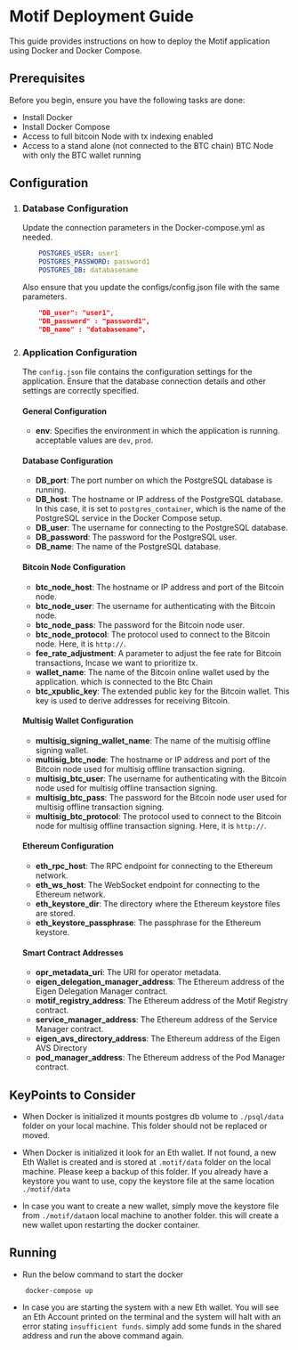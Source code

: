 # Motif Deployment Guide

This guide provides instructions on how to deploy the Motif application using Docker and Docker Compose.

## Prerequisites

Before you begin, ensure you have the following tasks are done:

- Install Docker
- Install Docker Compose
- Access to full bitcoin Node with tx indexing enabled
- Access to a stand alone (not connected to the BTC chain) BTC Node with only the BTC wallet running

## Configuration

1. ### Database Configuration

   Update the connection parameters in the Docker-compose.yml as needed.
    ```yaml
        POSTGRES_USER: user1
        POSTGRES_PASSWORD: password1
        POSTGRES_DB: databasename
    ```

    Also ensure that you update the configs/config.json file with the same parameters.

    ```json
        "DB_user": "user1",
        "DB_password" : "password1",
        "DB_name" : "databasename",
    ``` 


2. ### Application Configuration

   The `config.json` file contains the configuration settings for the application. Ensure that the database connection details and other settings are correctly specified. 

   #### General Configuration

    - **env**: Specifies the environment in which the application is running. acceptable values are `dev`, `prod`.

    #### Database Configuration

    - **DB_port**: The port number on which the PostgreSQL database is running.
    - **DB_host**: The hostname or IP address of the PostgreSQL database. In this case, it is set to `postgres_container`, which is the name of the PostgreSQL service in the Docker Compose setup.
    - **DB_user**: The username for connecting to the PostgreSQL database.
    - **DB_password**: The password for the PostgreSQL user.
    - **DB_name**: The name of the PostgreSQL database.

    #### Bitcoin Node Configuration

    - **btc_node_host**: The hostname or IP address and port of the Bitcoin node.
    - **btc_node_user**: The username for authenticating with the Bitcoin node.
    - **btc_node_pass**: The password for the Bitcoin node user.
    - **btc_node_protocol**: The protocol used to connect to the Bitcoin node. Here, it is `http://`.
    - **fee_rate_adjustment**: A parameter to adjust the fee rate for Bitcoin transactions, Incase we want to prioritize tx.
    - **wallet_name**: The name of the Bitcoin online wallet used by the application. which is connected to the Btc Chain
    - **btc_xpublic_key**: The extended public key for the Bitcoin wallet. This key is used to derive addresses for receiving Bitcoin.

    #### Multisig Wallet Configuration

    - **multisig_signing_wallet_name**: The name of the multisig offline signing wallet. 
    - **multisig_btc_node**: The hostname or IP address and port of the Bitcoin node used for multisig offline transaction signing. 
    - **multisig_btc_user**: The username for authenticating with the Bitcoin node used for multisig offline transaction signing. 
    - **multisig_btc_pass**: The password for the Bitcoin node user used for  multisig offline transaction signing. 
    - **multisig_btc_protocol**: The protocol used to connect to the Bitcoin node for  multisig offline transaction signing. Here, it is `http://`.

    #### Ethereum Configuration

    - **eth_rpc_host**: The RPC endpoint for connecting to the Ethereum network.
    - **eth_ws_host**: The WebSocket endpoint for connecting to the Ethereum network. 
    - **eth_keystore_dir**: The directory where the Ethereum keystore files are stored. 
    - **eth_keystore_passphrase**: The passphrase for the Ethereum keystore.

    #### Smart Contract Addresses

    - **opr_metadata_uri**: The URI for operator metadata.
    - **eigen_delegation_manager_address**: The Ethereum address of the Eigen Delegation Manager contract.
    - **motif_registry_address**: The Ethereum address of the Motif Registry contract. 
    - **service_manager_address**: The Ethereum address of the Service Manager contract. 
    - **eigen_avs_directory_address**: The Ethereum address of the Eigen AVS Directory 
    - **pod_manager_address**: The Ethereum address of the Pod Manager contract.

## KeyPoints to Consider

- When Docker is initialized it mounts postgres db volume to `./psql/data` folder on your local machine. This folder should not be replaced or moved. 

- When Docker is initialized it look for an Eth wallet. If not found, a new  Eth Wallet is created and is stored at `.motif/data` folder on the local machine. Please keep a backup of this folder. If you already have a keystore you want to use, copy the keystore file at the same location `./motif/data`

- In case you want to create a new wallet, simply move the keystore file from `./motif/data`on local machine to another folder. this will create a new wallet upon restarting the docker container.

## Running

- Run the below command to start the docker

```shell
    docker-compose up
```

- In case you are starting the system with a new Eth wallet. You will see an Eth Account printed on the terminal and the system will halt with an error stating `insufficient funds`. simply add some funds in the shared address and run the above command again.


